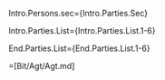 Intro.Persons.sec={Intro.Parties.Sec}

Intro.Parties.List={Intro.Parties.List.1-6}

End.Parties.List={End.Parties.List.1-6}
 
=[Bit/Agt/Agt.md]